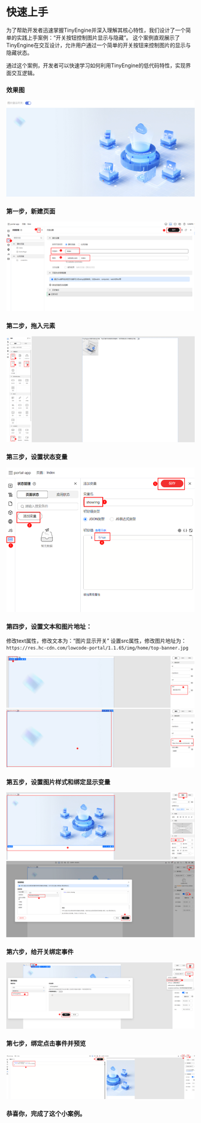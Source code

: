 # 快速上手

为了帮助开发者迅速掌握TinyEngine并深入理解其核心特性，我们设计了一个简单的实践上手案例：“开关按钮控制图片显示与隐藏”。
这个案例直观展示了TinyEngine在交互设计，允许用户通过一个简单的开关按钮来控制图片的显示与隐藏状态。  

通过这个案例，开发者可以快速学习如何利用TinyEngine的低代码特性，实现界面交互逻辑。

### 效果图

![](./imgs/showImg.png)

### 第一步，新建页面

![](./imgs/page1.png)

### 第二步，拖入元素

![](./imgs/addComponent.png)

### 第三步，设置状态变量

![](./imgs/addState.png)

### 第四步，设置文本和图片地址：
修改text属性，修改文本为：“图片显示开关”
设置src属性，修改图片地址为：`https://res.hc-cdn.com/lowcode-portal/1.1.65/img/home/top-banner.jpg`

![img.png](./imgs/imgswitch.png)![img.png](./imgs/setImgSrc.png)

### 第五步，设置图片样式和绑定显示变量

![img.png](./imgs/setImgSty.png)![img.png](./imgs/setImgSta.png)

### 第六步，给开关绑定事件

![img.png](./imgs/bangEnv.png)

### 第七步，绑定点击事件并预览

![img.png](./imgs/preImgChange.png)

### 恭喜你，完成了这个小案例。

